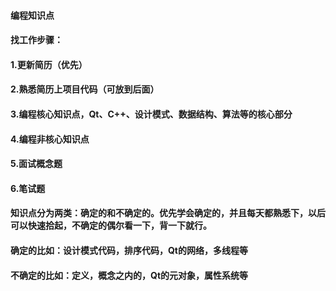 #### 编程知识点

#### 找工作步骤：
#### 1.更新简历（优先）
#### 2.熟悉简历上项目代码（可放到后面）
#### 3.编程核心知识点，Qt、C++、设计模式、数据结构、算法等的核心部分
#### 4.编程非核心知识点
#### 5.面试概念题
#### 6.笔试题


#### 知识点分为两类：确定的和不确定的。优先学会确定的，并且每天都熟悉下，以后可以快速拾起，不确定的偶尔看一下，背一下就行。
#### 确定的比如：设计模式代码，排序代码，Qt的网络，多线程等
#### 不确定的比如：定义，概念之内的，Qt的元对象，属性系统等
